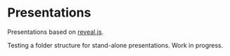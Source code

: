 Presentations
=============

Presentations based on [reveal.js](https://github.com/hakimel/reveal.js/).

Testing a folder structure for stand-alone presentations. Work in progress.
